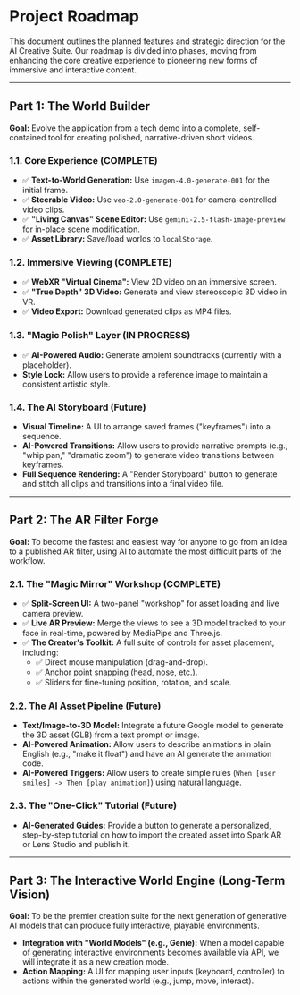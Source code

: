 # Project Roadmap

This document outlines the planned features and strategic direction for the AI Creative Suite. Our roadmap is divided into phases, moving from enhancing the core creative experience to pioneering new forms of immersive and interactive content.

---

## Part 1: The World Builder

**Goal:** Evolve the application from a tech demo into a complete, self-contained tool for creating polished, narrative-driven short videos.

### 1.1. Core Experience (COMPLETE)
- ✅ **Text-to-World Generation:** Use `imagen-4.0-generate-001` for the initial frame.
- ✅ **Steerable Video:** Use `veo-2.0-generate-001` for camera-controlled video clips.
- ✅ **"Living Canvas" Scene Editor:** Use `gemini-2.5-flash-image-preview` for in-place scene modification.
- ✅ **Asset Library:** Save/load worlds to `localStorage`.

### 1.2. Immersive Viewing (COMPLETE)
- ✅ **WebXR "Virtual Cinema":** View 2D video on an immersive screen.
- ✅ **"True Depth" 3D Video:** Generate and view stereoscopic 3D video in VR.
- ✅ **Video Export:** Download generated clips as MP4 files.

### 1.3. "Magic Polish" Layer (IN PROGRESS)
- ✅ **AI-Powered Audio:** Generate ambient soundtracks (currently with a placeholder).
- **Style Lock:** Allow users to provide a reference image to maintain a consistent artistic style.

### 1.4. The AI Storyboard (Future)
- **Visual Timeline:** A UI to arrange saved frames ("keyframes") into a sequence.
- **AI-Powered Transitions:** Allow users to provide narrative prompts (e.g., "whip pan," "dramatic zoom") to generate video transitions between keyframes.
- **Full Sequence Rendering:** A "Render Storyboard" button to generate and stitch all clips and transitions into a final video file.

---

## Part 2: The AR Filter Forge

**Goal:** To become the fastest and easiest way for anyone to go from an idea to a published AR filter, using AI to automate the most difficult parts of the workflow.

### 2.1. The "Magic Mirror" Workshop (COMPLETE)
- ✅ **Split-Screen UI:** A two-panel "workshop" for asset loading and live camera preview.
- ✅ **Live AR Preview:** Merge the views to see a 3D model tracked to your face in real-time, powered by MediaPipe and Three.js.
- ✅ **The Creator's Toolkit:** A full suite of controls for asset placement, including:
    - ✅ Direct mouse manipulation (drag-and-drop).
    - ✅ Anchor point snapping (head, nose, etc.).
    - ✅ Sliders for fine-tuning position, rotation, and scale.

### 2.2. The AI Asset Pipeline (Future)
- **Text/Image-to-3D Model:** Integrate a future Google model to generate the 3D asset (GLB) from a text prompt or image.
- **AI-Powered Animation:** Allow users to describe animations in plain English (e.g., "make it float") and have an AI generate the animation code.
- **AI-Powered Triggers:** Allow users to create simple rules (`When [user smiles] -> Then [play animation]`) using natural language.

### 2.3. The "One-Click" Tutorial (Future)
- **AI-Generated Guides:** Provide a button to generate a personalized, step-by-step tutorial on how to import the created asset into Spark AR or Lens Studio and publish it.

---

## Part 3: The Interactive World Engine (Long-Term Vision)

**Goal:** To be the premier creation suite for the next generation of generative AI models that can produce fully interactive, playable environments.
- **Integration with "World Models" (e.g., Genie):** When a model capable of generating interactive environments becomes available via API, we will integrate it as a new creation mode.
- **Action Mapping:** A UI for mapping user inputs (keyboard, controller) to actions within the generated world (e.g., jump, move, interact).

